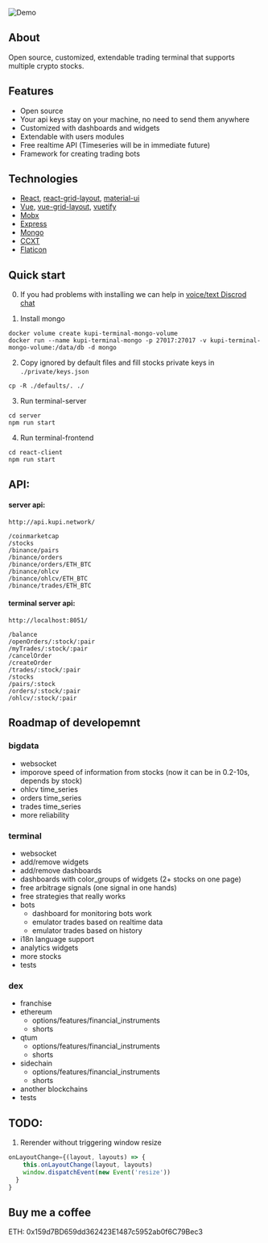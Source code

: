 ![Demo](https://github.com/kupi-network/kupi-terminal/blob/master/demo.png?raw=true)

## About
Open source, customized, extendable trading terminal that supports multiple crypto stocks. 

## Features
- Open source
- Your api keys stay on your machine, no need to send them anywhere
- Customized with dashboards and widgets
- Extendable with users modules
- Free realtime API (Timeseries will be in immediate future)
- Framework for creating trading bots

## Technologies
- [React](https://github.com/facebook/react), [react-grid-layout](https://github.com/STRML/react-grid-layout), [material-ui](https://github.com/mui-org/material-ui)
- [Vue](https://github.com/vuejs/vue), [vue-grid-layout](https://github.com/jbaysolutions/vue-grid-layout), [vuetify](https://github.com/vuetifyjs/vuetify)
- [Mobx](https://github.com/mobxjs/mobx)
- [Express](https://github.com/expressjs/express)
- [Mongo](https://github.com/mongodb/mongo)
- [CCXT](https://github.com/ccxt/ccxt)
- [Flaticon](https://www.flaticon.com/)

## Quick start
0. If you had problems with installing we can help in [voice/text Discrod chat](https://discord.gg/Q77C8v)

1. Install mongo
```
docker volume create kupi-terminal-mongo-volume
docker run --name kupi-terminal-mongo -p 27017:27017 -v kupi-terminal-mongo-volume:/data/db -d mongo
```

2. Copy ignored by default files and fill stocks private keys in ```./private/keys.json```
```
cp -R ./defaults/. ./
```

3. Run terminal-server
```
cd server
npm run start
``` 

4. Run terminal-frontend
```
cd react-client
npm run start
```

## API:
#### server api:
```http://api.kupi.network/```
```
/coinmarketcap
/stocks
/binance/pairs
/binance/orders
/binance/orders/ETH_BTC
/binance/ohlcv
/binance/ohlcv/ETH_BTC
/binance/trades/ETH_BTC
```

#### terminal server api:
```http://localhost:8051/```
```
/balance
/openOrders/:stock/:pair
/myTrades/:stock/:pair
/cancelOrder
/createOrder
/trades/:stock/:pair
/stocks
/pairs/:stock
/orders/:stock/:pair
/ohlcv/:stock/:pair
```

## Roadmap of developemnt
### bigdata
- websocket
- imporove speed of information from stocks (now it can be in 0.2-10s, depends by stock)
- ohlcv time_series
- orders time_series
- trades time_series
- more reliability
### terminal
- websocket
- add/remove widgets
- add/remove dashboards
- dashboards with color_groups of widgets (2+ stocks on one page)
- free arbitrage signals (one signal in one hands)
- free strategies that really works
- bots
  - dashboard for monitoring bots work
  - emulator trades based on realtime data
  - emulator trades based on history
- i18n language support
- analytics widgets
- more stocks
- tests
### dex
- franchise
- ethereum
  - options/features/financial_instruments
  - shorts
- qtum
  - options/features/financial_instruments
  - shorts
- sidechain
  - options/features/financial_instruments
  - shorts
- another blockchains
- tests

## TODO:
1. Rerender without triggering window resize
```js
onLayoutChange={(layout, layouts) => {
    this.onLayoutChange(layout, layouts)
    window.dispatchEvent(new Event('resize'))
  }
}
```

## Buy me a coffee
ETH: 0x159d7BD659dd362423E1487c5952ab0f6C79Bec3
